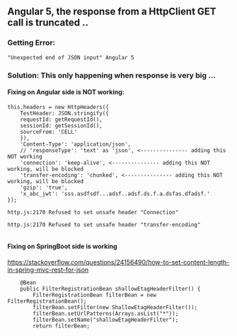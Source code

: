 
## Angular 5, the response from a HttpClient GET call is truncated ..

### Getting Error:

`"Unexpected end of JSON input" Angular 5`

### Solution: This only happening when response is very big ...

#### Fixing on Angular side is NOT working:
```
this.headers = new HttpHeaders({
    TestHeader: JSON.stringify({
    requestId: getRequestId(),
    sessionId: getSessionId(),
    sourceFrom: 'CELL'
    }),
    'Content-Type': 'application/json',
    // 'responseType': 'text' as 'json', <--------------- adding this NOT working
    'connection': 'keep-alive', <--------------- adding this NOT working, will be blocked
    'transfer-encoding': 'chunked', <--------------- adding this NOT working, will be blocked
    'gzip': 'true',
    'x_abc_jwt': 'sss.asdfsdf...adsf..adsf.ds.f.a.dsfas.dfadsf.'
});

http.js:2170 Refused to set unsafe header "Connection"

http.js:2170 Refused to set unsafe header "transfer-encoding"


```

#### Fixing on SpringBoot side is working

https://stackoverflow.com/questions/24156490/how-to-set-content-length-in-spring-mvc-rest-for-json

```
    @Bean
    public FilterRegistrationBean shallowEtagHeaderFilter() {
        FilterRegistrationBean filterBean = new FilterRegistrationBean();
        filterBean.setFilter(new ShallowEtagHeaderFilter());
        filterBean.setUrlPatterns(Arrays.asList("*"));
        filterBean.setName("shallowEtagHeaderFilter");
        return filterBean;
```






